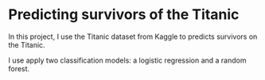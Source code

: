 # Predicting survivors of the Titanic

In this project, I use the Titanic dataset from Kaggle to predicts survivors on the Titanic.

I use apply two classification models: a logistic regression and a random forest.
